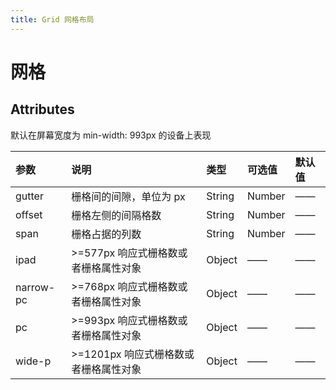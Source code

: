 ```yaml
---
title: Grid 网格布局
---
```

# 网格

<ClientOnly>
<grid-demo-1></grid-demo-1>
<grid-demo-2></grid-demo-2>
<grid-demo-3></grid-demo-3>
</ClientOnly>

## Attributes

默认在屏幕宽度为 min-width: 993px 的设备上表现

| 参数          | 说明          |   类型  | 可选值  | 默认值  |
| :------------- |:-------------|:-------|:-------|:-------|
| gutter         | 栅格间的间隙，单位为 px      | String | Number |   ——  |   ——  |
| offset | 栅格左侧的间隔格数      | String | Number |  —— |    0 |
| span | 栅格占据的列数     |   String | Number |  —— |     12 |
| ipad | >=577px 响应式栅格数或者栅格属性对象    |   Object |  —— |   —— |
| narrow-pc | >=768px 响应式栅格数或者栅格属性对象    |   Object |  —— |   —— |
| pc | >=993px 响应式栅格数或者栅格属性对象    |   Object |  —— |   —— |
| wide-p | >=1201px 响应式栅格数或者栅格属性对象    |   Object |  —— |   —— |
